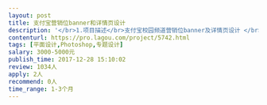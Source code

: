 ```yaml
---                
layout: post       
title: 支付宝营销位banner和详情页设计           
description: '</br>1.项目描述</br>支付宝校园频道营销位banner及详情页设计 </br>每周三次左右banner及详情页设计，有标准模板和规范</br>2. 主要功能特点</br>针对学生进行宣传，大品牌兼职/全职工作信息传播，设计风格偏重学生喜爱的（中二、手绘、个性、动漫），每次banner均有不同主题，需要根据主题修改风格，每次设计必须为原创，严禁抄袭。</br>3. 参考作品</br>支付宝APP内校园栏目中的营销位</br>4. 人员要求</br>契约精神，可以适当加班，有灵活独到的设计风格，APP营销位设计经验优先，招聘类APP设计经验优先</br>'     
contenturl: https://pro.lagou.com/project/5742.html      
tags: [平面设计,Photoshop,专题设计]            
salary: 3000-5000元          
publish_time: 2017-12-28 15:10:02         
review: 1034人                   
apply: 2人                   
recommend: 0人                   
time_range: 1-3个月              
---                 
```

